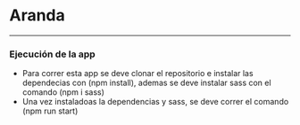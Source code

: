 # Aranda
---
### Ejecución de la app
- Para correr esta app se deve clonar el repositorio e instalar las dependecias con (npm install), ademas se deve instalar sass con  el comando (npm i sass)
- Una vez instaladoas la dependencias y sass, se deve correr el comando (npm run start)